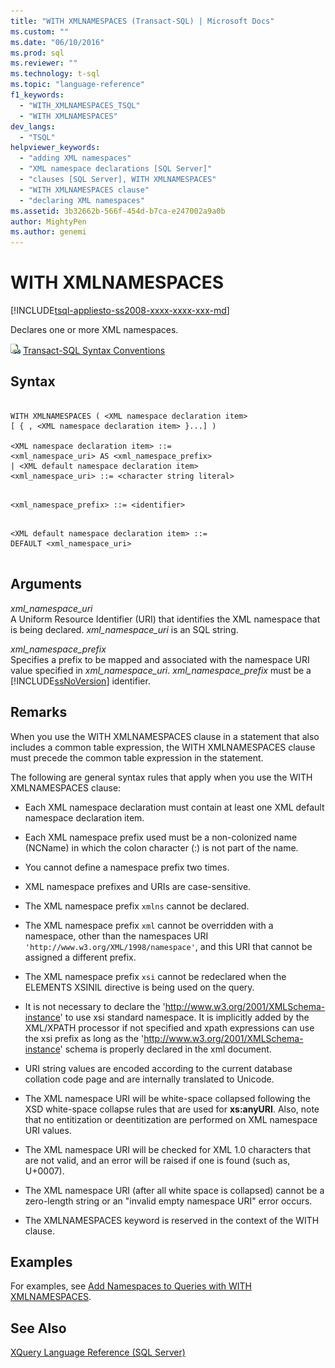 ```yaml
---
title: "WITH XMLNAMESPACES (Transact-SQL) | Microsoft Docs"
ms.custom: ""
ms.date: "06/10/2016"
ms.prod: sql
ms.reviewer: ""
ms.technology: t-sql
ms.topic: "language-reference"
f1_keywords: 
  - "WITH_XMLNAMESPACES_TSQL"
  - "WITH XMLNAMESPACES"
dev_langs: 
  - "TSQL"
helpviewer_keywords: 
  - "adding XML namespaces"
  - "XML namespace declarations [SQL Server]"
  - "clauses [SQL Server], WITH XMLNAMESPACES"
  - "WITH XMLNAMESPACES clause"
  - "declaring XML namespaces"
ms.assetid: 3b32662b-566f-454d-b7ca-e247002a9a0b
author: MightyPen
ms.author: genemi
---
```

# WITH XMLNAMESPACES
[!INCLUDE[tsql-appliesto-ss2008-xxxx-xxxx-xxx-md](../../includes/tsql-appliesto-ss2008-xxxx-xxxx-xxx-md.md)]

  Declares one or more XML namespaces.  
  
  
 ![Topic link icon](../../database-engine/configure-windows/media/topic-link.gif "Topic link icon") [Transact-SQL Syntax Conventions](../../t-sql/language-elements/transact-sql-syntax-conventions-transact-sql.md)  
  
## Syntax  
  
```  
  
WITH XMLNAMESPACES ( <XML namespace declaration item>  
[ { , <XML namespace declaration item> }...] )   
  
<XML namespace declaration item> ::=  
<xml_namespace_uri> AS <xml_namespace_prefix>  
| <XML default namespace declaration item>  
<xml_namespace_uri> ::= <character string literal>  
```  
  
```  
  
<xml_namespace_prefix> ::= <identifier>  
```  
  
```  
  
<XML default namespace declaration item> ::=  
DEFAULT <xml_namespace_uri>  
  
```  
  
## Arguments  
 *xml_namespace_uri*  
 A Uniform Resource Identifier (URI) that identifies the XML namespace that is being declared. *xml_namespace_uri* is an SQL string.  
  
 *xml_namespace_prefix*  
 Specifies a prefix to be mapped and associated with the namespace URI value specified in *xml_namespace_uri*. *xml_namespace_prefix* must be a [!INCLUDE[ssNoVersion](../../includes/ssnoversion-md.md)] identifier.  
  
## Remarks  
 When you use the WITH XMLNAMESPACES clause in a statement that also includes a common table expression, the WITH XMLNAMESPACES clause must precede the common table expression in the statement.  
  
 The following are general syntax rules that apply when you use the WITH XMLNAMESPACES clause:  
  
-   Each XML namespace declaration must contain at least one XML default namespace declaration item.  
  
-   Each XML namespace prefix used must be a non-colonized name (NCName) in which the colon character (:) is not part of the name.  
  
-   You cannot define a namespace prefix two times.  
  
-   XML namespace prefixes and URIs are case-sensitive.  
  
-   The XML namespace prefix `xmlns` cannot be declared.  
  
-   The XML namespace prefix `xml` cannot be overridden with a namespace, other than the namespaces URI `'http://www.w3.org/XML/1998/namespace'`, and this URI that cannot be assigned a different prefix.  
  
-   The XML namespace prefix `xsi` cannot be redeclared when the ELEMENTS XSINIL directive is being used on the query.  

-   It is not necessary to declare the 'http://www.w3.org/2001/XMLSchema-instance' to use xsi standard namespace. It is implicitly added by the XML/XPATH processor if not specified and xpath expressions can use the xsi prefix as long as the 'http://www.w3.org/2001/XMLSchema-instance' schema is properly declared in the xml document.

-   URI string values are encoded according to the current database collation code page and are internally translated to Unicode.  
  
-   The XML namespace URI will be white-space collapsed following the XSD white-space collapse rules that are used for **xs:anyURI**. Also, note that no entitization or deentitization are performed on XML namespace URI values.  

-   The XML namespace URI will be checked for XML 1.0 characters that are not valid, and an error will be raised if one is found (such as, U+0007).  
  
-   The XML namespace URI (after all white space is collapsed) cannot be a zero-length string or an "invalid empty namespace URI" error occurs.  
  
-   The XMLNAMESPACES keyword is reserved in the context of the WITH clause.  
  
## Examples  
 For examples, see [Add Namespaces to Queries with WITH XMLNAMESPACES](../../relational-databases/xml/add-namespaces-to-queries-with-with-xmlnamespaces.md).  
  
## See Also  
 [XQuery Language Reference &#40;SQL Server&#41;](../../xquery/xquery-language-reference-sql-server.md)  
  
  
